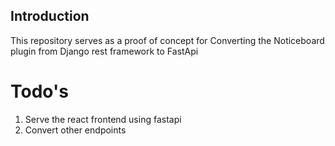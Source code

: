 ## Introduction
This repository serves as a proof of concept for Converting the Noticeboard plugin from Django rest framework to FastApi

# Todo's
1. Serve the react frontend using fastapi
2. Convert other endpoints